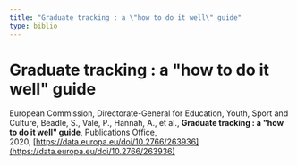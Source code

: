 ```yaml
---
title: "Graduate tracking : a \"how to do it well\" guide"
type: biblio
---
```

# Graduate tracking : a "how to do it well" guide

European Commission, Directorate-General for Education, Youth, Sport and Culture, Beadle, S., Vale, P., Hannah, A., et al., **Graduate tracking : a "how to do it well" guide**, Publications Office, 2020, [https://data.europa.eu/doi/10.2766/263936](https://data.europa.eu/doi/10.2766/263936)
